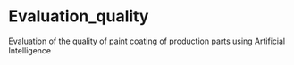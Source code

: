 # Evaluation_quality
Evaluation of the quality of paint coating of production parts using Artificial Intelligence
